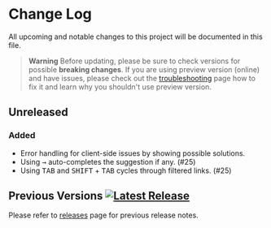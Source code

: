 
# Change Log
All upcoming and notable changes to this project will be documented in this file.

> **Warning**
> Before updating, please be sure to check versions for possible **breaking changes**. If you are using preview version (online) and have issues, please check out the [troubleshooting](https://github.com/excalith/excalith-start-page/wiki/Troubleshooting) page how to fix it and learn why you shouldn't use preview version.

## Unreleased

### Added
- Error handling for client-side issues by showing possible solutions.
- Using <kbd>→</kbd> auto-completes the suggestion if any. (#25)
- Using <kbd>TAB</kbd> and <kbd>SHIFT</kbd> + <kbd> TAB</kbd> cycles through filtered links. (#25)

## Previous Versions [![Latest Release](https://img.shields.io/github/v/release/excalith/excalith-start-page)](https://github.com/excalith/excalith-start-page/releases)

Please refer to [releases](https://github.com/excalith/excalith-start-page/releases) page for previous release notes.